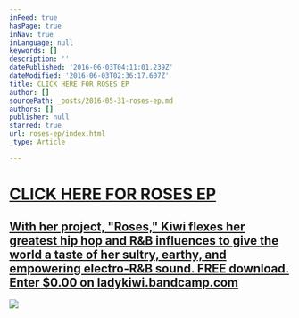 ```yaml
---
inFeed: true
hasPage: true
inNav: true
inLanguage: null
keywords: []
description: ''
datePublished: '2016-06-03T04:11:01.239Z'
dateModified: '2016-06-03T02:36:17.607Z'
title: CLICK HERE FOR ROSES EP
author: []
sourcePath: _posts/2016-05-31-roses-ep.md
authors: []
publisher: null
starred: true
url: roses-ep/index.html
_type: Article

---
```

[][0]

# [CLICK HERE FOR ROSES EP][0]

## [With her project, "Roses," Kiwi flexes her greatest hip hop and R&B influences to give the world a taste of her sultry, earthy, and empowering electro-R&B sound. FREE download. Enter $0.00 on ladykiwi.bandcamp.com][1]
![](https://the-grid-user-content.s3-us-west-2.amazonaws.com/a0905725-d0c8-4ac2-8eb5-01c726b4b850.jpg)

[0]: http://ladykiwi.bandcamp.com/releases
[1]: http://ladykiwi.bandcamp.com/